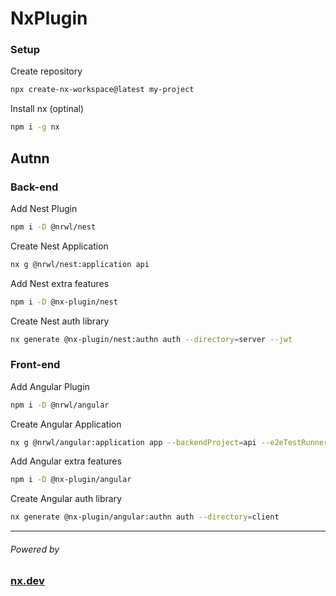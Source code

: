 # NxPlugin

### Setup

Create repository

```sh
npx create-nx-workspace@latest my-project
```

Install nx (optinal)

```sh
npm i -g nx
```

## Autnn

### Back-end

Add Nest Plugin

```sh
npm i -D @nrwl/nest
```

Create Nest Application

```sh
nx g @nrwl/nest:application api
```

Add Nest extra features

```sh
npm i -D @nx-plugin/nest
```

Create Nest auth library

```sh
nx generate @nx-plugin/nest:authn auth --directory=server --jwt
```

### Front-end

Add Angular Plugin

```sh
npm i -D @nrwl/angular
```

Create Angular Application

```sh
nx g @nrwl/angular:application app --backendProject=api --e2eTestRunner=none
```

Add Angular extra features

```sh
npm i -D @nx-plugin/angular
```

Create Angular auth library

```sh
nx generate @nx-plugin/angular:authn auth --directory=client
```

---
###### Powered by 
### [nx.dev](https://nx.dev)
